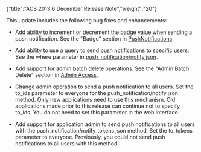 {"title":"ACS 2013 6 December Release Note","weight":"20"}

This update includes the following bug fixes and enhancements:

* Add ability to increment or decrement the badge value when sending a push notification. See the "Badge" section in [PushNotifications](/arrowdb/latest/#!/api/PushNotifications).

* Add ability to use a query to send push notifications to specific users. See the where parameter in [push\_notification/notify.json](/arrowdb/latest/#!/api/PushNotifications-method-notify).

* Add support for admin batch delete operations. See the "Admin Batch Delete" section in [Admin Access](/docs/appc/Mobile_Backend_Services/Mobile_Backend_Services_Guide/Admin_Access/).

* Change admin operation to send a push notification to all users. Set the to\_ids parameter to everyone for the push\_notification/notify.json method. Only new applications need to use this mechanism. Old applications made prior to this release can continue not to specify to\_ids. You do not need to set this parameter in the web interface.

* Add support for application admin to send push notifications to all users with the push\_notification/notify\_tokens.json method. Set the to\_tokens parameter to everyone. Previously, you could not send push notifications to all users with this method.
